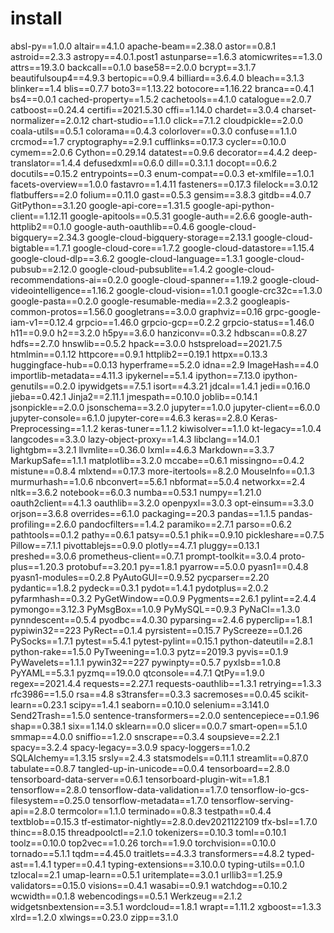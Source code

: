 # install

absl-py==1.0.0
altair==4.1.0
apache-beam==2.38.0
astor==0.8.1
astroid==2.3.3
astropy==4.0.1.post1
astunparse==1.6.3
atomicwrites==1.3.0
attrs==19.3.0
backcall==0.1.0
base58==2.0.0
bcrypt==3.1.7
beautifulsoup4==4.9.3
bertopic==0.9.4
billiard==3.6.4.0
bleach==3.1.3
blinker==1.4
blis==0.7.7
boto3==1.13.22
botocore==1.16.22
branca==0.4.1
bs4==0.0.1
cached-property==1.5.2
cachetools==4.1.0
catalogue==2.0.7
catboost==0.24.4
certifi==2021.5.30
cffi==1.14.0
chardet==3.0.4
charset-normalizer==2.0.12
chart-studio==1.1.0
click==7.1.2
cloudpickle==2.0.0
coala-utils==0.5.1
colorama==0.4.3
colorlover==0.3.0
confuse==1.1.0
crcmod==1.7
cryptography==2.9.1
cufflinks==0.17.3
cycler==0.10.0
cymem==2.0.6
Cython==0.29.14
datatest==0.9.6
decorator==4.4.2
deep-translator==1.4.4
defusedxml==0.6.0
dill==0.3.1.1
docopt==0.6.2
docutils==0.15.2
entrypoints==0.3
enum-compat==0.0.3
et-xmlfile==1.0.1
facets-overview==1.0.0
fastavro==1.4.11
fasteners==0.17.3
filelock==3.0.12
flatbuffers==2.0
folium==0.11.0
gast==0.5.3
gensim==3.8.3
gitdb==4.0.7
GitPython==3.1.20
google-api-core==1.31.5
google-api-python-client==1.12.11
google-apitools==0.5.31
google-auth==2.6.6
google-auth-httplib2==0.1.0
google-auth-oauthlib==0.4.6
google-cloud-bigquery==2.34.3
google-cloud-bigquery-storage==2.13.1
google-cloud-bigtable==1.7.1
google-cloud-core==1.7.2
google-cloud-datastore==1.15.4
google-cloud-dlp==3.6.2
google-cloud-language==1.3.1
google-cloud-pubsub==2.12.0
google-cloud-pubsublite==1.4.2
google-cloud-recommendations-ai==0.2.0
google-cloud-spanner==1.19.2
google-cloud-videointelligence==1.16.2
google-cloud-vision==1.0.1
google-crc32c==1.3.0
google-pasta==0.2.0
google-resumable-media==2.3.2
googleapis-common-protos==1.56.0
googletrans==3.0.0
graphviz==0.16
grpc-google-iam-v1==0.12.4
grpcio==1.46.0
grpcio-gcp==0.2.2
grpcio-status==1.46.0
h11==0.9.0
h2==3.2.0
h5py==3.6.0
hanziconv==0.3.2
hdbscan==0.8.27
hdfs==2.7.0
hnswlib==0.5.2
hpack==3.0.0
hstspreload==2021.7.5
htmlmin==0.1.12
httpcore==0.9.1
httplib2==0.19.1
httpx==0.13.3
huggingface-hub==0.0.13
hyperframe==5.2.0
idna==2.9
ImageHash==4.0
importlib-metadata==4.11.3
ipykernel==5.1.4
ipython==7.13.0
ipython-genutils==0.2.0
ipywidgets==7.5.1
isort==4.3.21
jdcal==1.4.1
jedi==0.16.0
jieba==0.42.1
Jinja2==2.11.1
jmespath==0.10.0
joblib==0.14.1
jsonpickle==2.0.0
jsonschema==3.2.0
jupyter==1.0.0
jupyter-client==6.0.0
jupyter-console==6.1.0
jupyter-core==4.6.3
keras==2.8.0
Keras-Preprocessing==1.1.2
keras-tuner==1.1.2
kiwisolver==1.1.0
kt-legacy==1.0.4
langcodes==3.3.0
lazy-object-proxy==1.4.3
libclang==14.0.1
lightgbm==3.2.1
llvmlite==0.36.0
lxml==4.6.3
Markdown==3.3.7
MarkupSafe==1.1.1
matplotlib==3.2.0
mccabe==0.6.1
missingno==0.4.2
mistune==0.8.4
mlxtend==0.17.3
more-itertools==8.2.0
MouseInfo==0.1.3
murmurhash==1.0.6
nbconvert==5.6.1
nbformat==5.0.4
networkx==2.4
nltk==3.6.2
notebook==6.0.3
numba==0.53.1
numpy==1.21.0
oauth2client==4.1.3
oauthlib==3.2.0
openpyxl==3.0.3
opt-einsum==3.3.0
orjson==3.6.8
overrides==6.1.0
packaging==20.3
pandas==1.1.5
pandas-profiling==2.6.0
pandocfilters==1.4.2
paramiko==2.7.1
parso==0.6.2
pathtools==0.1.2
pathy==0.6.1
patsy==0.5.1
phik==0.9.10
pickleshare==0.7.5
Pillow==7.1.1
pivottablejs==0.9.0
plotly==4.7.1
pluggy==0.13.1
preshed==3.0.6
prometheus-client==0.7.1
prompt-toolkit==3.0.4
proto-plus==1.20.3
protobuf==3.20.1
py==1.8.1
pyarrow==5.0.0
pyasn1==0.4.8
pyasn1-modules==0.2.8
PyAutoGUI==0.9.52
pycparser==2.20
pydantic==1.8.2
pydeck==0.3.1
pydot==1.4.1
pydotplus==2.0.2
pyfarmhash==0.3.2
PyGetWindow==0.0.9
Pygments==2.6.1
pylint==2.4.4
pymongo==3.12.3
PyMsgBox==1.0.9
PyMySQL==0.9.3
PyNaCl==1.3.0
pynndescent==0.5.4
pyodbc==4.0.30
pyparsing==2.4.6
pyperclip==1.8.1
pypiwin32==223
PyRect==0.1.4
pyrsistent==0.15.7
PyScreeze==0.1.26
PySocks==1.7.1
pytest==5.4.1
pytest-pylint==0.15.1
python-dateutil==2.8.1
python-rake==1.5.0
PyTweening==1.0.3
pytz==2019.3
pyvis==0.1.9
PyWavelets==1.1.1
pywin32==227
pywinpty==0.5.7
pyxlsb==1.0.8
PyYAML==5.3.1
pyzmq==19.0.0
qtconsole==4.7.1
QtPy==1.9.0
regex==2021.4.4
requests==2.27.1
requests-oauthlib==1.3.1
retrying==1.3.3
rfc3986==1.5.0
rsa==4.8
s3transfer==0.3.3
sacremoses==0.0.45
scikit-learn==0.23.1
scipy==1.4.1
seaborn==0.10.0
selenium==3.141.0
Send2Trash==1.5.0
sentence-transformers==2.0.0
sentencepiece==0.1.96
shap==0.38.1
six==1.14.0
sklearn==0.0
slicer==0.0.7
smart-open==5.1.0
smmap==4.0.0
sniffio==1.2.0
snscrape==0.3.4
soupsieve==2.2.1
spacy==3.2.4
spacy-legacy==3.0.9
spacy-loggers==1.0.2
SQLAlchemy==1.3.15
srsly==2.4.3
statsmodels==0.11.1
streamlit==0.87.0
tabulate==0.8.7
tangled-up-in-unicode==0.0.4
tensorboard==2.8.0
tensorboard-data-server==0.6.1
tensorboard-plugin-wit==1.8.1
tensorflow==2.8.0
tensorflow-data-validation==1.7.0
tensorflow-io-gcs-filesystem==0.25.0
tensorflow-metadata==1.7.0
tensorflow-serving-api==2.8.0
termcolor==1.1.0
terminado==0.8.3
testpath==0.4.4
textblob==0.15.3
tf-estimator-nightly==2.8.0.dev2021122109
tfx-bsl==1.7.0
thinc==8.0.15
threadpoolctl==2.1.0
tokenizers==0.10.3
toml==0.10.1
toolz==0.10.0
top2vec==1.0.26
torch==1.9.0
torchvision==0.10.0
tornado==5.1.1
tqdm==4.45.0
traitlets==4.3.3
transformers==4.8.2
typed-ast==1.4.1
typer==0.4.1
typing-extensions==3.10.0.0
typing-utils==0.1.0
tzlocal==2.1
umap-learn==0.5.1
uritemplate==3.0.1
urllib3==1.25.9
validators==0.15.0
visions==0.4.1
wasabi==0.9.1
watchdog==0.10.2
wcwidth==0.1.8
webencodings==0.5.1
Werkzeug==2.1.2
widgetsnbextension==3.5.1
wordcloud==1.8.1
wrapt==1.11.2
xgboost==1.3.3
xlrd==1.2.0
xlwings==0.23.0
zipp==3.1.0
